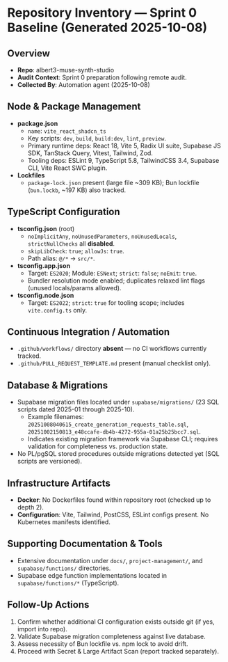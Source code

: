# Repository Inventory — Sprint 0 Baseline (Generated 2025-10-08)

## Overview
- **Repo**: albert3-muse-synth-studio
- **Audit Context**: Sprint 0 preparation following remote audit.
- **Collected By**: Automation agent (2025-10-08)

## Node & Package Management
- **package.json**
  - `name`: `vite_react_shadcn_ts`
  - Key scripts: `dev`, `build`, `build:dev`, `lint`, `preview`.
  - Primary runtime deps: React 18, Vite 5, Radix UI suite, Supabase JS SDK, TanStack Query, Vitest, Tailwind, Zod.
  - Tooling deps: ESLint 9, TypeScript 5.8, TailwindCSS 3.4, Supabase CLI, Vite React SWC plugin.
- **Lockfiles**
  - `package-lock.json` present (large file ~309 KB); Bun lockfile (`bun.lockb`, ~197 KB) also tracked.

## TypeScript Configuration
- **tsconfig.json** (root)
  - `noImplicitAny`, `noUnusedParameters`, `noUnusedLocals`, `strictNullChecks` all **disabled**.
  - `skipLibCheck`: `true`; `allowJs`: `true`.
  - Path alias: `@/*` → `src/*`.
- **tsconfig.app.json**
  - Target: `ES2020`; Module: `ESNext`; `strict`: `false`; `noEmit`: `true`.
  - Bundler resolution mode enabled; duplicates relaxed lint flags (unused locals/params allowed).
- **tsconfig.node.json**
  - Target: `ES2022`; `strict`: `true` for tooling scope; includes `vite.config.ts` only.

## Continuous Integration / Automation
- `.github/workflows/` directory **absent** — no CI workflows currently tracked.
- `.github/PULL_REQUEST_TEMPLATE.md` present (manual checklist only).

## Database & Migrations
- Supabase migration files located under `supabase/migrations/` (23 SQL scripts dated 2025-01 through 2025-10).
  - Example filenames: `20251008040615_create_generation_requests_table.sql`, `20251002150813_e48ccafe-db4b-4272-955a-01a25b25bcc7.sql`.
  - Indicates existing migration framework via Supabase CLI; requires validation for completeness vs. production state.
- No PL/pgSQL stored procedures outside migrations detected yet (SQL scripts are versioned).

## Infrastructure Artifacts
- **Docker**: No Dockerfiles found within repository root (checked up to depth 2).
- **Configuration**: Vite, Tailwind, PostCSS, ESLint configs present. No Kubernetes manifests identified.

## Supporting Documentation & Tools
- Extensive documentation under `docs/`, `project-management/`, and `supabase/functions/` directories.
- Supabase edge function implementations located in `supabase/functions/*` (TypeScript).

## Follow-Up Actions
1. Confirm whether additional CI configuration exists outside git (if yes, import into repo).
2. Validate Supabase migration completeness against live database.
3. Assess necessity of Bun lockfile vs. npm lock to avoid drift.
4. Proceed with Secret & Large Artifact Scan (report tracked separately).
